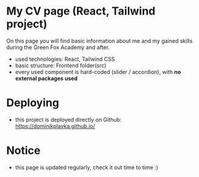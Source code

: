 # My CV page (React, Tailwind project)

On this page you will find basic information about me and my gained skills during the Green Fox Academy and after.

- used technologies: React, Tailwind CSS
- basic structure: Frontend folder(src)
- every used component is hard-coded (slider / accordion), with **no external packages used**
 
# Deploying
- this project is deployed directly on Github: https://dominikplavka.github.io/

# Notice 
- this page is updated regularly, check it out time to time :)
